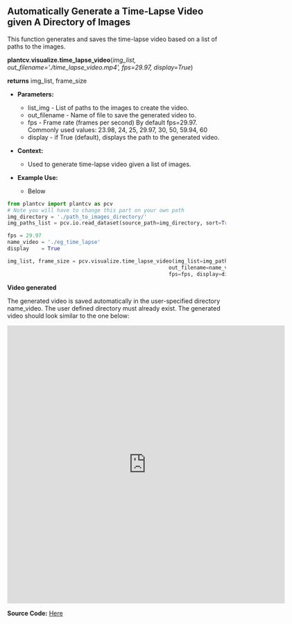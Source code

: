 ## Automatically Generate a Time-Lapse Video given A Directory of Images

This function generates and saves the time-lapse video based on a list of paths to the images.

**plantcv.visualize.time_lapse_video**(*img_list, out_filename='./time_lapse_video.mp4', fps=29.97, display=True*)

**returns** img_list, frame_size

- **Parameters:**
    - list_img       - List of paths to the images to create the video.    
    - out_filename   - Name of file to save the generated video to.
    - fps            - Frame rate (frames per second) By default fps=29.97. Commonly used values: 23.98, 24, 25, 29.97, 30, 50, 59.94, 60   
    - display        - if True (default), displays the path to the generated video.

- **Context:**
    - Used to generate time-lapse video given a list of images.

- **Example Use:**
    - Below


```python
from plantcv import plantcv as pcv
# Note you will have to change this part on your own path
img_directory = './path_to_images_directory/'
img_paths_list = pcv.io.read_dataset(source_path=img_directory, sort=True)

fps = 29.97
name_video = './eg_time_lapse'
display    = True

img_list, frame_size = pcv.visualize.time_lapse_video(img_list=img_paths_list,
                                                    out_filename=name_video,
                                                    fps=fps, display=display)
```

**Video generated**

The generated video is saved automatically in the user-specified directory name_video. The user defined directory must already exist. The generated video should look similar to the one below:
<iframe src="https://player.vimeo.com/video/436453444" width="640" height="640" frameborder="0" allow="autoplay; fullscreen" allowfullscreen></iframe>


**Source Code:** [Here](https://github.com/danforthcenter/plantcv/blob/master/plantcv/plantcv/visualize/time_lapse_video.py)
